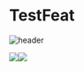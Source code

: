 # TestFeat

![header](https://capsule-render.vercel.app/api?type=waving&color=auto&height=300&section=header&text=back_end&fontSize=90)

<img src="https://img.shields.io/badge/actigraph-572B6?style=flat&logo=actigraph&logoColor=white"/><img src="https://img.shields.io/badge/CSS3-1572B6?style=flat&logo=CSS3&logoColor=white" />

